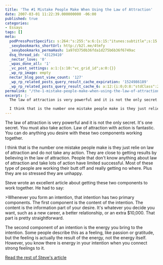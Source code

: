 ```yaml
---
title: 'The #1 Mistake People Make When Using the Law of Attraction'
date: 2007-03-01 11:22:39.000000000 -06:00
published: true
categories:
- Essays
tags: []
meta:
  podPressPostSpecific: s:264:"s:255:"a:6:{s:15:"itunes:subtitle";s:15:"##PostExcerpt##";s:14:"itunes:summary";s:15:"##PostExcerpt##";s:15:"itunes:keywords";s:17:"##WordPressCats##";s:13:"itunes:author";s:10:"##Global##";s:15:"itunes:explicit";s:7:"Default";s:12:"itunes:block";s:7:"Default";}";";
  _sexybookmarks_shortUrl: http://b2l.me/4tmfy
  _sexybookmarks_permaHash: 1a97d3750b36fda1d275b6b36f6749ac
  dsq_thread_id: '43129410'
  _nectar_love: '0'
  _wpas_done_all: '1'
  _vc_post_settings: a:1:{s:10:"vc_grid_id";a:0:{}}
  _wp_rp_image: empty
  nectar_blog_post_view_count: '127'
  _wp_rp_related_posts_query_result_cache_expiration: '1524986189'
  _wp_rp_related_posts_query_result_cache_6: a:12:{i:0;O:8:"stdClass":2:{s:7:"post_id";s:3:"156";s:5:"score";s:18:"34.742994569740766";}i:1;O:8:"stdClass":2:{s:7:"post_id";s:2:"18";s:5:"score";s:17:"33.05423826903895";}i:2;O:8:"stdClass":2:{s:7:"post_id";s:3:"152";s:5:"score";s:18:"28.086020502193414";}i:3;O:8:"stdClass":2:{s:7:"post_id";s:3:"717";s:5:"score";s:17:"25.99138251353453";}i:4;O:8:"stdClass":2:{s:7:"post_id";s:3:"627";s:5:"score";s:17:"24.51204812110575";}i:5;O:8:"stdClass":2:{s:7:"post_id";s:3:"604";s:5:"score";s:17:"24.03585983730224";}i:6;O:8:"stdClass":2:{s:7:"post_id";s:3:"210";s:5:"score";s:18:"22.823588230156027";}i:7;O:8:"stdClass":2:{s:7:"post_id";s:4:"1414";s:5:"score";s:18:"21.757744875874202";}i:8;O:8:"stdClass":2:{s:7:"post_id";s:3:"296";s:5:"score";s:18:"20.919570601108582";}i:9;O:8:"stdClass":2:{s:7:"post_id";s:4:"1232";s:5:"score";s:18:"20.374159364567376";}i:10;O:8:"stdClass":2:{s:7:"post_id";s:3:"272";s:5:"score";s:17:"20.17399244756235";}i:11;O:8:"stdClass":2:{s:7:"post_id";s:2:"98";s:5:"score";s:18:"19.490493860026056";}}
permalink: "/the-1-mistake-people-make-when-using-the-law-of-attraction/"
excerpt: |-
  The law of attraction is very powerful and it is not the only secret.  It's one secret.  You must also take action.  Law of attraction with action is fantastic.  You can do anything you desire with these two components working together.

  I think that is the number one mistake people make is they just relie on law of attraction and do not take any action.  They are close to getting results by believing in the law of attraction.  People that don't know anything about law of attraction and take lots of action have limited successful.  Most of these type of people are working their butt off and really getting no where.  Plus they are so stressed they are unhappy.
---
```

<p>The law of attraction is very powerful and it is not the only secret. It's one secret. You must also take action. Law of attraction with action is fantastic. You can do anything you desire with these two components working together.</p>
<p>I think that is the number one mistake people make is they just relie on law of attraction and do not take any action. They are close to getting results by believing in the law of attraction. People that don't know anything about law of attraction and take lots of action have limited successful. Most of these type of people are working their butt off and really getting no where. Plus they are so stressed they are unhappy.</p>
<p>Steve wrote an excellent article about getting these two components to work together. He had to say:</p>
>Whenever you form an intention, that intention has two primary components.  The first component is the content of the intention.  The content is the information part of your desire.  It's whatever you decide you want, such as a new career, a better relationship, or an extra $10,000.  That part is pretty straightforward.</p>
<p>The second component of an intention is the energy you bring to the intention.  Some people describe this as a feeling, like passion or gratitude, but the feeling is actually the result of the energy, not the energy itself.  However, you know there is energy in your intention when you connect strong feelings to it.</p></blockquote>
<p><a href="http://www.stevepavlina.com/blog/2007/02/the-1-mistake-people-make-when-using-the-law-of-attraction/" rel="nofollow">Read the rest of Steve's article</a></p>
